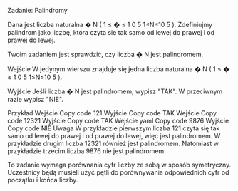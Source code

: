 Zadanie: Palindromy

Dana jest liczba naturalna 
�
N (
1
≤
�
≤
1
0
5
1≤N≤10 
5
 ). Zdefiniujmy palindrom jako liczbę, która czyta się tak samo od lewej do prawej i od prawej do lewej.

Twoim zadaniem jest sprawdzić, czy liczba 
�
N jest palindromem.

Wejście
W jedynym wierszu znajduje się jedna liczba naturalna 
�
N (
1
≤
�
≤
1
0
5
1≤N≤10 
5
 ).

Wyjście
Jeśli liczba 
�
N jest palindromem, wypisz "TAK". W przeciwnym razie wypisz "NIE".

Przykład
Wejście
Copy code
121
Wyjście
Copy code
TAK
Wejście
Copy code
12321
Wyjście
Copy code
TAK
Wejście
yaml
Copy code
9876
Wyjście
Copy code
NIE
Uwaga
W przykładzie pierwszym liczba 121 czyta się tak samo od lewej do prawej i od prawej do lewej, więc jest palindromem. W przykładzie drugim liczba 12321 również jest palindromem. Natomiast w przykładzie trzecim liczba 9876 nie jest palindromem.

To zadanie wymaga porównania cyfr liczby ze sobą w sposób symetryczny. Uczestnicy będą musieli użyć pętli do porównywania odpowiednich cyfr od początku i końca liczby.